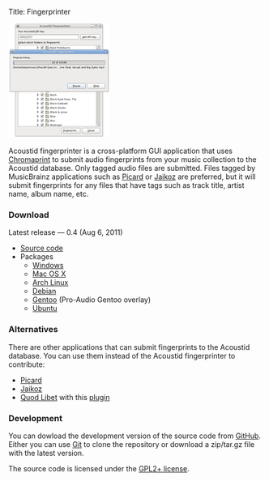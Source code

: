Title: Fingerprinter

<div class="rightimg">

![Screenshot](/static/fingerprinter-gnome-small.png)

</div>

Acoustid fingerprinter is a cross-platform GUI application that uses
[Chromaprint][chp] to submit audio fingerprints from your music collection
to the Acoustid database. Only tagged audio files are submitted. Files
tagged by MusicBrainz applications such as [Picard][picard] or [Jaikoz][jaikoz]
are preferred, but it will submit fingerprints for any files that have tags
such as track title, artist name, album name, etc.

[chp]: /chromaprint
[picard]: http://musicbrainz.org/doc/Picard
[jaikoz]: http://www.jthink.net/jaikoz/

### Download

Latest release &mdash; 0.4 (Aug 6, 2011)

 * [Source code][src]
 * Packages
     * [Windows][win]
     * [Mac OS X][osx]
     * [Arch Linux](http://aur.archlinux.org/packages.php?ID=46359)
     * [Debian](http://packages.debian.org/acoustid-fingerprinter)
     * [Gentoo](http://proaudio.tuxfamily.org/wiki/index.php?title=Usage) (Pro-Audio Gentoo overlay)
     * [Ubuntu][ppa]

[src]: https://github.com/downloads/lalinsky/acoustid-fingerprinter/acoustid-fingerprinter-0.4.tar.gz
[win]: https://github.com/downloads/lalinsky/acoustid-fingerprinter/acoustid-fingerprinter-0.4-win32.zip
[osx]: https://github.com/downloads/lalinsky/acoustid-fingerprinter/acoustid-fingerprinter-0.4-mac.dmg
[ppa]: https://launchpad.net/~luks/+archive/acoustid

### Alternatives

There are other applications that can submit fingerprints to the Acoustid database.
You can use them instead of the Acoustid fingerprinter to contribute:

 * [Picard][picard]
 * [Jaikoz][jaikoz]
 * [Quod Libet][ql] with this [plugin][qlp]

[ql]: http://code.google.com/p/quodlibet/
[qlp]: http://code.google.com/p/quodlibet/source/browse/plugins/songsmenu/fingerprint.py

### Development

You can dowload the development version of the source code from [GitHub][gh].
Either you can use [Git][git] to clone the repository or download a
zip/tar.gz file with the latest version.

The source code is licensed under the [GPL2+ license][gpl].

[gpl]: http://www.gnu.org/licenses/gpl-2.0.html
[gh]: https://github.com/lalinsky/acoustid-fingerprinter
[git]: http://git-scm.com/
